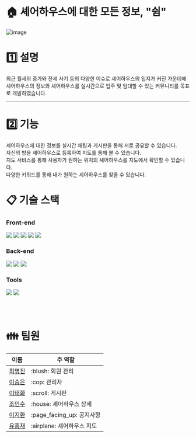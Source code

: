 # :house: 셰어하우스에 대한 모든 정보, "쉼"
![image](https://github.com/97cmj/Suim_Project/assets/115520750/6a117c37-6535-4b16-9bb0-0cf406781395)



# :one: 설명

최근 월세의 증가와 전세 사기 등의 다양한 이슈로 셰어하우스의 입지가 커진 가운데에<br>
셰어하우스의 정보와 셰어하우스를 실시간으로 입주 및 임대할 수 있는 커뮤니티를 목표로 개발하였습니다.<br>
<hr>

# :two: 기능
셰어하우스에 대한 정보를 실시간 채팅과 게시판을 통해 서로 공유할 수 있습니다.<br>
자신의 방을 셰어하우스로 등록하여 지도를 통해 볼 수 있습니다.<br>
지도 서비스를 통해 사용자가 원하는 위치의 셰어하우스를 지도에서 확인할 수 있습니다.<br>
다양한 키워드를 통해 내가 원하는 셰어하우스를 찾을 수 있습니다.
# 📋 기술 스택
### Front-end
<div>
	<img src="https://img.shields.io/badge/html5-E34F26?style=for-the-badge&logo=html5&logoColor=white">
	<img src="https://img.shields.io/badge/css-1572B6?style=for-the-badge&logo=css3&logoColor=white">
	<img src="https://img.shields.io/badge/javascript-F7DF1E?style=for-the-badge&logo=javascript&logoColor=black">
	<img src="https://img.shields.io/badge/jquery-0769AD?style=for-the-badge&logo=jquery&logoColor=white">
	<img src="https://img.shields.io/badge/bootstrap-7952B3?style=for-the-badge&logo=bootstrap&logoColor=white">
</div>

### Back-end
<div>
	<img src="https://img.shields.io/badge/java-007396?style=for-the-badge&logo=java&logoColor=white">
	<img src="https://img.shields.io/badge/spring-6DB33F?style=for-the-badge&logo=spring&logoColor=white">
	<img src="https://img.shields.io/badge/oracle-F80000?style=for-the-badge&logo=oracle&logoColor=white">
	</div>

### Tools
<div>
	<img src="https://img.shields.io/badge/git-F05032?style=for-the-badge&logo=git&logoColor=white">
	<img src="https://img.shields.io/badge/github-181717?style=for-the-badge&logo=github&logoColor=white">
</div>

<br><br>
# :family: 팀원
<table>
  <thead>
    <tr>
      <th>이름</th>
      <th>주 역할</th>
    </tr>
  </thead>
  <tbody>
   <tr>
     <td> <a href="https://github.com/97cmj">최명진</a> </td>
     <td> :blush: 회원 관리</td>
   </tr>
   <tr>
     <td> <a href="https://github.com/tmddms000">이승은</a> </td>
     <td> :cop: 관리자 </td>
   </tr>
   <tr>
     <td> <a href="https://github.com/e-taehwa">이태화</a> </td>
     <td> :scroll: 게시판 </td>
   </tr>
   <tr>
     <td> <a href="https://github.com/Cho-Min-Su">조민수</a> </td>
     <td> :house: 셰어하우스 상세 </td>
   </tr>
    <tr>
     <td> <a href="https://github.com/LEEJH9713">이지환</a> </td>
     <td> :page_facing_up: 공지사항 </td>
   </tr>
     <tr>
     <td> <a href="https://github.com/93goldbox">유홍재</a> </td>
     <td> :airplane: 셰어하우스 지도 </td>
   </tr>
  </tbody>
</table>

